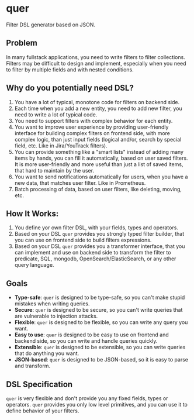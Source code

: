 # quer
Filter DSL generator based on JSON.

## Problem
In many fullstack applications, you need to write filters to filter collections.
Filters may be difficult to design and implement, especially when you need to filter by multiple fields and with nested conditions.

## Why do you potentially need DSL?
1. You have a lot of typical, monotone code for filters on backend side.
2. Each time when you add a new entity, you need to add new filter, you need to write a lot of typical code.
3. You need to support filters with complex behavior for each entity.
4. You want to improve user experience by providing user-friendly interface for building complex filters on frontend side,
   with more complex logic, than just input fields (logical and/or, search by special field, etc. Like in Jira/YouTrack filters).
5. You can provide something like a "smart lists" instead of adding many items by hands, you can fill it automatically,
   based on user saved filters. It is more user-friendly and more useful than just a list of saved items, that hard to maintain by the user.
6. You want to send notifications automatically for users, when you have a new data, that matches user filter. Like in Prometheus.
7. Batch processing of data, based on user filters, like deleting, moving, etc.

## How It Works:
1. You define yor own filter DSL, with your fields, types and operators.
2. Based on your DSL `quer` provides you strongly typed filter builder,
   that you can use on frontend side to build filters expressions.
3. Based on your DSL `quer` provides you a transformer interface,
   that you can implement and use on backend side to transform the filter
   to predicate, SQL, mongodb, OpenSearch/ElasticSearch, or any other query language.

## Goals
- **Type-safe**: `quer` is designed to be type-safe, so you can't make stupid mistakes when writing queries.
- **Secure**: `quer` is designed to be secure, so you can't write queries that are vulnerable to injection attacks.
- **Flexible**: `quer` is designed to be flexible, so you can write any query you want.
- **Easy to use**: `quer` is designed to be easy to use on frontend and backend side, so you can write and handle queries quickly.
- **Extensible**: `quer` is designed to be extensible, so you can write queries that do anything you want.
- **JSON-based**: `quer` is designed to be JSON-based, so it is easy to parse and transform.

## DSL Specification
`quer` is very flexible and don't provide you any fixed fields, types or operators.
`quer` provides you only low level primitives, and you can use it to define behavior of your filters.
